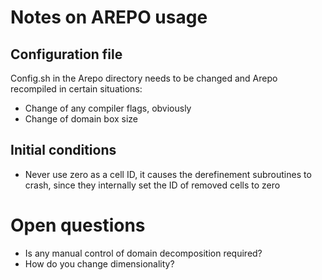 # Notes on AREPO usage

## Configuration file

Config.sh in the Arepo directory needs to be changed and Arepo recompiled in certain situations:

- Change of any compiler flags, obviously
- Change of domain box size

## Initial conditions

- Never use zero as a cell ID, it causes the derefinement subroutines to crash,
  since they internally set the ID of removed cells to zero


# Open questions

- Is any manual control of domain decomposition required?
- How do you change dimensionality?
